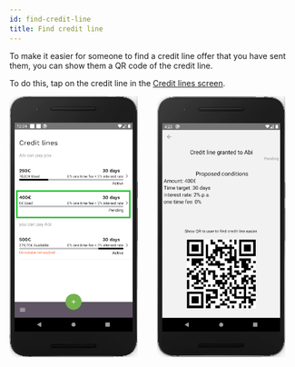 ```yaml
---
id: find-credit-line
title: Find credit line
---
```


To make it easier for someone to find a credit line offer that you have sent them, you can show them a QR code of the credit line.

To do this, tap on the credit line in the [Credit lines screen](credit-lines-screen.md).

<img src="assets/find-cl1.png" alt="find credit line" width="226" height="460" style="display: inline;"/>
<img src="assets/find-cl2.png" alt="find credit line" width="226" height="460" style="display: inline; margin-left: 30px;"/>

